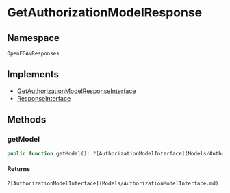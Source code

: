 # GetAuthorizationModelResponse


## Namespace
`OpenFGA\Responses`

## Implements
* [GetAuthorizationModelResponseInterface](Responses/GetAuthorizationModelResponseInterface.md)
* [ResponseInterface](Responses/ResponseInterface.md)

## Methods
### getModel

```php
public function getModel(): ?[AuthorizationModelInterface](Models/AuthorizationModelInterface.md)
```



#### Returns
`?[AuthorizationModelInterface](Models/AuthorizationModelInterface.md)` 


